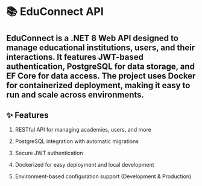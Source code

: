 # 📚 EduConnect API
## EduConnect is a .NET 8 Web API designed to manage educational institutions, users, and their interactions. It features JWT-based authentication, PostgreSQL for data storage, and EF Core for data access. The project uses Docker for containerized deployment, making it easy to run and scale across environments.

## ✨ Features
1. RESTful API for managing academies, users, and more

2. PostgreSQL integration with automatic migrations

3. Secure JWT authentication

4. Dockerized for easy deployment and local development

5. Environment-based configuration support (Development & Production)